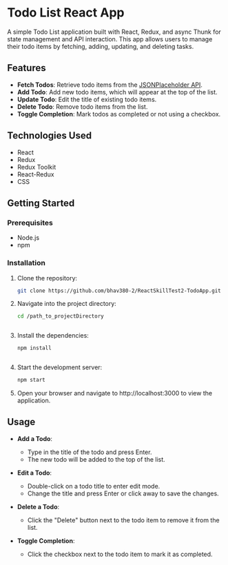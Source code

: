 # Todo List React App

A simple Todo List application built with React, Redux, and async Thunk for state management and API interaction. This app allows users to manage their todo items by fetching, adding, updating, and deleting tasks.

## Features

- **Fetch Todos**: Retrieve todo items from the [JSONPlaceholder API](https://jsonplaceholder.typicode.com/todos).
- **Add Todo**: Add new todo items, which will appear at the top of the list.
- **Update Todo**: Edit the title of existing todo items.
- **Delete Todo**: Remove todo items from the list.
- **Toggle Completion**: Mark todos as completed or not using a checkbox.

## Technologies Used

- React
- Redux
- Redux Toolkit
- React-Redux
- CSS

## Getting Started

### Prerequisites

- Node.js 
- npm 

### Installation

1. Clone the repository:

   ```bash
   git clone https://github.com/bhav380-2/ReactSkillTest2-TodoApp.git

2. Navigate into the project directory:
   ```bash
   cd /path_to_projectDirectory
   


3. Install the dependencies:
   ```bash
   npm install



4. Start the development server:
   ```bash
   npm start


5. Open your browser and navigate to http://localhost:3000 to view the application.





## Usage

- **Add a Todo**: 
  - Type in the title of the todo and press Enter. 
  - The new todo will be added to the top of the list.
  
- **Edit a Todo**: 
  - Double-click on a todo title to enter edit mode. 
  - Change the title and press Enter or click away to save the changes.
  
- **Delete a Todo**: 
  - Click the "Delete" button next to the todo item to remove it from the list.
  
- **Toggle Completion**: 
  - Click the checkbox next to the todo item to mark it as completed.

